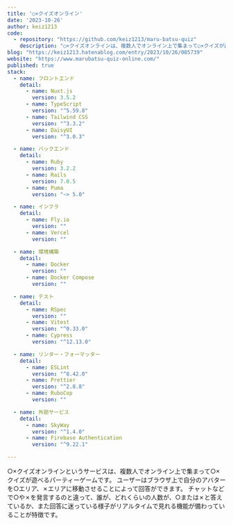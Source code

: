 ```yaml
---
title: '○×クイズオンライン'
date: '2023-10-26'
author: keiz1213
code: 
  - repository: "https://github.com/keiz1213/maru-batsu-quiz"
    description: "○×クイズオンラインは、複数人でオンライン上で集まって○×クイズが遊べるパーティーゲームです。"
blog: "https://keiz1213.hatenablog.com/entry/2023/10/26/085739"
website: "https://www.marubatsu-quiz-online.com/"
published: true
stack:
  - name: フロントエンド
    detail:
      - name: Nuxt.js
        version: 3.5.2
      - name: TypeScript
        version: "^5.59.8"
      - name: Tailwind CSS
        version: "^3.3.2"
      - name: DaisyUI
        version: "^3.0.3"

  - name: バックエンド
    detail: 
      - name: Ruby
        version: 3.2.2
      - name: Rails
        version: 7.0.5
      - name: Puma
        version: "~> 5.0"

  - name: インフラ
    detail:
      - name: Fly.io
        version: ""
      - name: Vercel
        version: ""

  - name: 環境構築
    detail:
      - name: Docker
        version: ""
      - name: Docker Compose
        version: ""

  - name: テスト
    detail:
      - name: RSpec
        version: ""
      - name: Vitest
        version: "^0.33.0"
      - name: Cypress
        version: "^12.13.0"

  - name: リンター・フォーマッター
    detail:
      - name: ESLint
        version: "^8.42.0"
      - name: Prettier
        version: "^2.8.8"
      - name: RuboCop
        version: ""

  - name: 外部サービス
    detail:
      - name: SkyWay
        version: "^1.4.0"
      - name: Firebase Authentication
        version: "^9.22.1"

---
```


○×クイズオンラインというサービスは、複数人でオンライン上で集まって○×クイズが遊べるパーティーゲームです。
ユーザーはブラウザ上で自分のアバターを○エリア、✗エリアに移動させることによって回答ができます。
チャットなどで○や✗を発言するのと違って、誰が、どれくらいの人数が、○または✗と答えているか、また回答に迷っている様子がリアルタイムで見れる機能が備わっていることが特徴です。
